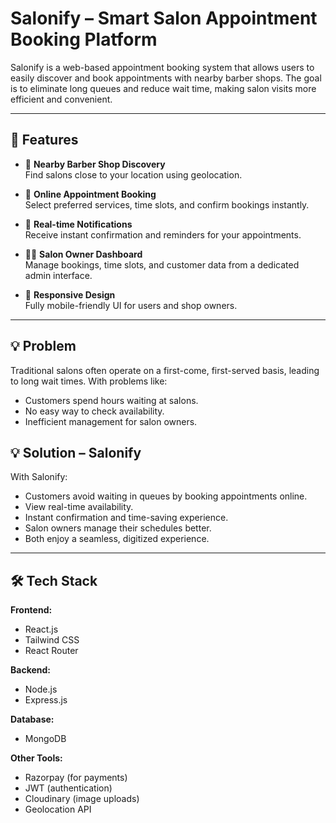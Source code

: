 #  Salonify – Smart Salon Appointment Booking Platform

Salonify is a web-based appointment booking system that allows users to easily discover and book appointments with nearby barber shops. The goal is to eliminate long queues and reduce wait time, making salon visits more efficient and convenient.

---

## 🚀 Features

- 📍 **Nearby Barber Shop Discovery**  
  Find salons close to your location using geolocation.

- 📅 **Online Appointment Booking**  
  Select preferred services, time slots, and confirm bookings instantly.

- 🔔 **Real-time Notifications**  
  Receive instant confirmation and reminders for your appointments.

- 🧑‍💼 **Salon Owner Dashboard**  
  Manage bookings, time slots, and customer data from a dedicated admin interface.

- 📲 **Responsive Design**  
  Fully mobile-friendly UI for users and shop owners.

---

## 💡 Problem

Traditional salons often operate on a first-come, first-served basis, leading to long wait times. With problems like:
- Customers spend hours waiting at salons.
- No easy way to check availability.
- Inefficient management for salon owners.

## 💡 Solution – Salonify

With Salonify:
- Customers avoid waiting in queues by booking appointments online.
- View real-time availability.
- Instant confirmation and time-saving experience.
- Salon owners manage their schedules better.
- Both enjoy a seamless, digitized experience.

---

## 🛠️ Tech Stack

**Frontend:**
- React.js
- Tailwind CSS
- React Router

**Backend:**
- Node.js
- Express.js

**Database:**
- MongoDB

**Other Tools:**
- Razorpay (for payments)
- JWT (authentication)
- Cloudinary (image uploads)
- Geolocation API
